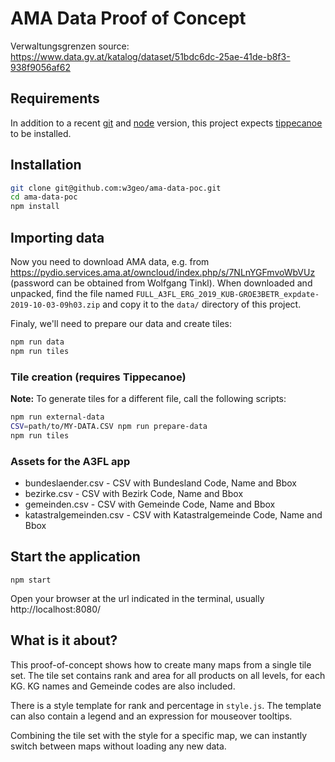 # AMA Data Proof of Concept

Verwaltungsgrenzen source:
https://www.data.gv.at/katalog/dataset/51bdc6dc-25ae-41de-b8f3-938f9056af62

## Requirements

In addition to a recent [git](https://git-scm.org/) and [node](https://nodejs.org/) version, this project expects [tippecanoe](https://github.com/mapbox/tippecanoe) to be installed.

## Installation
```bash
git clone git@github.com:w3geo/ama-data-poc.git
cd ama-data-poc
npm install
```

## Importing data

Now you need to download AMA data, e.g. from  https://pydio.services.ama.at/owncloud/index.php/s/7NLnYGFmvoWbVUz (password can be obtained from Wolfgang Tinkl). When downloaded and unpacked, find the file named `FULL_A3FL_ERG_2019_KUB-GROE3BETR_expdate-2019-10-03-09h03.zip` and copy it to the `data/` directory of this project.

Finaly, we'll need to prepare our data and create tiles:
```bash
npm run data
npm run tiles
```

### Tile creation (requires Tippecanoe)

**Note:** To generate tiles for a different file, call the following scripts:
```bash
npm run external-data
CSV=path/to/MY-DATA.CSV npm run prepare-data
npm run tiles
```

### Assets for the A3FL app

* bundeslaender.csv - CSV with Bundesland Code, Name and Bbox
* bezirke.csv - CSV with Bezirk Code, Name and Bbox
* gemeinden.csv - CSV with Gemeinde Code, Name and Bbox
* katastralgemeinden.csv - CSV with Katastralgemeinde Code, Name and Bbox

## Start the application

    npm start

Open your browser at the url indicated in the terminal, usually http://localhost:8080/

## What is it about?

This proof-of-concept shows how to create many maps from a single tile set. The tile set contains rank and area for all products on all levels, for each KG. KG names and Gemeinde codes are also included.

There is a style template for rank and percentage in `style.js`. The template can also contain a legend and an expression for mouseover tooltips.

Combining the tile set with the style for a specific map, we can instantly switch between maps without loading any new data.
